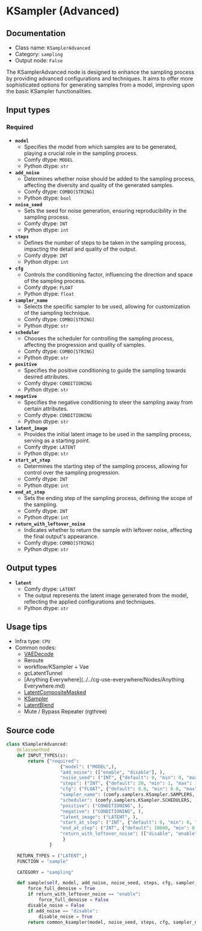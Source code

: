 # KSampler (Advanced)
## Documentation
- Class name: `KSamplerAdvanced`
- Category: `sampling`
- Output node: `False`

The KSamplerAdvanced node is designed to enhance the sampling process by providing advanced configurations and techniques. It aims to offer more sophisticated options for generating samples from a model, improving upon the basic KSampler functionalities.
## Input types
### Required
- **`model`**
    - Specifies the model from which samples are to be generated, playing a crucial role in the sampling process.
    - Comfy dtype: `MODEL`
    - Python dtype: `str`
- **`add_noise`**
    - Determines whether noise should be added to the sampling process, affecting the diversity and quality of the generated samples.
    - Comfy dtype: `COMBO[STRING]`
    - Python dtype: `bool`
- **`noise_seed`**
    - Sets the seed for noise generation, ensuring reproducibility in the sampling process.
    - Comfy dtype: `INT`
    - Python dtype: `int`
- **`steps`**
    - Defines the number of steps to be taken in the sampling process, impacting the detail and quality of the output.
    - Comfy dtype: `INT`
    - Python dtype: `int`
- **`cfg`**
    - Controls the conditioning factor, influencing the direction and space of the sampling process.
    - Comfy dtype: `FLOAT`
    - Python dtype: `float`
- **`sampler_name`**
    - Selects the specific sampler to be used, allowing for customization of the sampling technique.
    - Comfy dtype: `COMBO[STRING]`
    - Python dtype: `str`
- **`scheduler`**
    - Chooses the scheduler for controlling the sampling process, affecting the progression and quality of samples.
    - Comfy dtype: `COMBO[STRING]`
    - Python dtype: `str`
- **`positive`**
    - Specifies the positive conditioning to guide the sampling towards desired attributes.
    - Comfy dtype: `CONDITIONING`
    - Python dtype: `str`
- **`negative`**
    - Specifies the negative conditioning to steer the sampling away from certain attributes.
    - Comfy dtype: `CONDITIONING`
    - Python dtype: `str`
- **`latent_image`**
    - Provides the initial latent image to be used in the sampling process, serving as a starting point.
    - Comfy dtype: `LATENT`
    - Python dtype: `str`
- **`start_at_step`**
    - Determines the starting step of the sampling process, allowing for control over the sampling progression.
    - Comfy dtype: `INT`
    - Python dtype: `int`
- **`end_at_step`**
    - Sets the ending step of the sampling process, defining the scope of the sampling.
    - Comfy dtype: `INT`
    - Python dtype: `int`
- **`return_with_leftover_noise`**
    - Indicates whether to return the sample with leftover noise, affecting the final output's appearance.
    - Comfy dtype: `COMBO[STRING]`
    - Python dtype: `str`
## Output types
- **`latent`**
    - Comfy dtype: `LATENT`
    - The output represents the latent image generated from the model, reflecting the applied configurations and techniques.
    - Python dtype: `str`
## Usage tips
- Infra type: `CPU`
- Common nodes:
    - [VAEDecode](../../Comfy/Nodes/VAEDecode.md)
    - Reroute
    - workflow/KSampler + Vae
    - gcLatentTunnel
    - [Anything Everywhere](../../cg-use-everywhere/Nodes/Anything Everywhere.md)
    - [LatentCompositeMasked](../../Comfy/Nodes/LatentCompositeMasked.md)
    - [KSampler](../../Comfy/Nodes/KSampler.md)
    - [LatentBlend](../../Comfy/Nodes/LatentBlend.md)
    - Mute / Bypass Repeater (rgthree)



## Source code
```python
class KSamplerAdvanced:
    @classmethod
    def INPUT_TYPES(s):
        return {"required":
                    {"model": ("MODEL",),
                    "add_noise": (["enable", "disable"], ),
                    "noise_seed": ("INT", {"default": 0, "min": 0, "max": 0xffffffffffffffff}),
                    "steps": ("INT", {"default": 20, "min": 1, "max": 10000}),
                    "cfg": ("FLOAT", {"default": 8.0, "min": 0.0, "max": 100.0, "step":0.1, "round": 0.01}),
                    "sampler_name": (comfy.samplers.KSampler.SAMPLERS, ),
                    "scheduler": (comfy.samplers.KSampler.SCHEDULERS, ),
                    "positive": ("CONDITIONING", ),
                    "negative": ("CONDITIONING", ),
                    "latent_image": ("LATENT", ),
                    "start_at_step": ("INT", {"default": 0, "min": 0, "max": 10000}),
                    "end_at_step": ("INT", {"default": 10000, "min": 0, "max": 10000}),
                    "return_with_leftover_noise": (["disable", "enable"], ),
                     }
                }

    RETURN_TYPES = ("LATENT",)
    FUNCTION = "sample"

    CATEGORY = "sampling"

    def sample(self, model, add_noise, noise_seed, steps, cfg, sampler_name, scheduler, positive, negative, latent_image, start_at_step, end_at_step, return_with_leftover_noise, denoise=1.0):
        force_full_denoise = True
        if return_with_leftover_noise == "enable":
            force_full_denoise = False
        disable_noise = False
        if add_noise == "disable":
            disable_noise = True
        return common_ksampler(model, noise_seed, steps, cfg, sampler_name, scheduler, positive, negative, latent_image, denoise=denoise, disable_noise=disable_noise, start_step=start_at_step, last_step=end_at_step, force_full_denoise=force_full_denoise)

```
